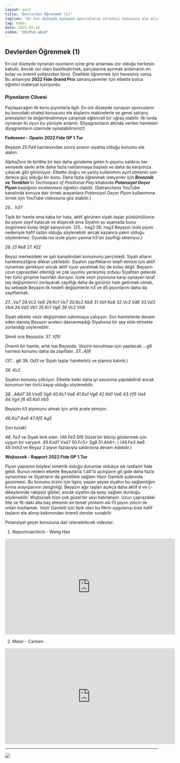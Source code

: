 ```yaml
---
layout: post
title: "Devlerden Öğrenmek (1)"
tagline: "En üst düzeyde oynayan sporcuların strateji konusunu ele alışlarını makinelerle ve genel satranç prensipleri ile değerlendirmeye çalışmak eğlenceli bir uğraş olabilir. Özellikle öğrenmek için hevesiniz varsa."
tag: haber
date: 2022-02-16
video: "Q6iMvQ-aBxQ"
---
```


## Devlerden Öğrenmek (1)

En üst düzeyde oynanan oyunların içine girip anlaması zor olduğu herkesin kabulü. Ancak zor olanı basitleştirmek, parçalarına ayırmak anlamanın en kolay ve önemli yollarından birisi. Özellikle öğrenmek için hevesiniz varsa. Bu anlamıyla **2022 Fide Grand Prix** satrançseverler için elbette bolca öğretici materyal içeriyordu.

### Piyonların Cilvesi

Paylaşacağım ilk konu piyonlarla ilgili. En üst düzeyde oynayan sporcuların bu konudaki strateji konusunu ele alışlarını makinelerle ve genel satranç prensipleri ile değerlendirmeye çalışmak eğlenceli bir uğraş olabilir. İlk turda oynanan iki oyun bu yönüyle anlamlı. (Diyagramların altında verilen hamleleri diyagramların üzerinde oynatabilirsiniz!)

**Fedoseev - Oparin** **2022 Fide GP 1.Tur**

<div class="cbdiagram"
data-size="400"
data-fen="6k1/3n1pp1/5n2/3p4/1q1Br2p/4N1P1/4PP1P/Q2R2K1 b - - 1 25"
data-buttons="0"
data-legend="Siyah Oynar">
</div>

Beyazın *25.Fd4* hamlesinden sonra sıranın siyahta olduğu konumu ele alalım.

*AlphaZero* ile birlikte bir kez daha gündeme gelen h-piyonu saldırısı her seviyede sanki artık daha fazla rastlanmaya başladı ve daha da karşımıza çıkacak gibi görünüyor. Elbette doğru ve yanlış kullanımını ayırt etmenin son derece güç olduğu bir konu. Daha fazla öğrenmek isteyenler için _**Bronznik ve Terekhin**_'in *Techniques of Positional Play* kitabında *__Potansiyel Geçer Piyon__* başlığının incelenmesi öğretici olabilir. (Satranchess YouTube kanalında konuya dair örnek arayanlara *Potansiyel Geçer Piyon* kullanımına örnek için YouTube videosuna göz atabilir.)


_25... h3?_

Tipik bir hamle ama kaba bir hata, aktif görünen siyah
taşlar püskürtülünce bu piyon zayıf kalacak ve düşecek ama Siyahın
şu aşamada bunu öngörmesi kolay değil sanıyorum.
(25... hxg3 26. hxg3 Beyazın izole
piyon nedeniyle hafif üstün olduğu söylenebilir ancak kazanca yakın
olduğu söylenemez. Oyunda ise izole piyon yanına h3'ün zayıflığı
ekleniyor.)

_26. f3 Re8 27. Kf2_

Beyaz merkezdeki ve şah kanadındaki
konumunu perçinledi. Siyah atların hareketsizliğine dikkat çekilebilir.
Siyahın zayıflıklarını telafi etmesi için aktif oynaması gerekiyor
ancak aktif oyun yaratmak hiç de kolay değil. Beyazın uzun çaprazdaki
etkinliği ve çok uyumlu yerleşmiş ordusu Siyahtan gelecek her türlü
girişime hazırlıklı duruyor. İzole vezir piyonuna karşı oynayan taraf
taş değişimlerini zorlayarak zayıflığı daha da görünür hale getirmek
olmalı, bu sebeple Beyazın ilk hedefi değişimlerle h3 ve d5 piyonlarını
daha da zayıflatmak.

<div class="cbdiagram"
data-size="400"
data-fen="4r1k1/3n1pp1/5n2/3p4/1q1B4/4NPPp/4P2P/Q2R2K1 w - - 1 27"
data-buttons="0"
data-legend="Siyah Oynar">
</div>

_27...Ve7 28.Vc3 Ve6 29.Kc1 Ve7 30.Kc2 Kb8 31.Va1 Ke8 32.Vc3 Vd6 33.Vd3 Vb4 34.Vd2 Vb1 35.Kc1 Vg6 36.Vc2 Vh6_

Siyah elbette vezir
değişimden sakınmaya çalışıyor. Son hamlelerde devam eden dansta
Beyazın aceleci davranmadığı Siyahınsa bir şey elde etmekte
zorlandığı söylenebilir.

<div class="cbdiagram"
data-size="400"
data-fen="4r1k1/3n1pp1/5n1q/3p4/3B4/4NPPp/2Q1PK1P/2R5 w - - 21 37"
data-buttons="0"
data-legend="Siyah Oynar">
</div>

Şimdi sıra Beyazda: _37. Vf5!_

Önemli bir
hamle, artık top Beyazda. Vezirin kovulması için yapılacak ...g6 hamlesi
konumu daha da zayıflatır. _37...Af8_

(37... g6 38. Qd3 ve Siyah taşlar hareketsiz ve plansız kalırdı.)

_38. Kc2_

Siyahın konumu çöküyor.
Elbette belki daha iyi savunma yapılabilirdi ancak konumun her türlü kayıp
olduğu söylenebilir.

_38...A6d7 39.Vxd5 Vg6 40.Kc1 Va6 41.Ka1 Vg6 42.Kd1 Va6 43.Vf5 Va4 44.Vg4 f6 45.Ka1 Vb5_

Beyazın h3 piyonunu almak için artık
acele etmiyor.

 _46.Ka7 Ae6 47.Af5 Ag5_

 Son tuzak!

 _48. Fe3_ ve Siyah terk eder.
(48.Fe3 Sf8 Güzel bir bitirişi göstermek için uygun bir varyant. 49.Kxd7 Vxd7 50.Fc5+ Sg8 51.Ah6+; )
(48.Fe3 Ae6 49.Vxh3 ve Beyaz 2 piyon fazlasıyla saldırısına devam edebilir.)





**Wojtazsek - Rapport** **2022 Fide GP 1.Tur**

<div class="cbdiagram"
data-size="400"
data-fen="q4rk1/5pp1/r1b1pn1p/pp6/3Q4/P4NP1/1P2PPBP/2RR2K1 w - - 0 18"
data-buttons="0"
data-legend="Siyah Oynar">
</div>

Piyon yapısının böylesi simetrik olduğu durumlar oldukça sık rastlanır hale geldi. Bunun nedeni elbette Beyazlarla 1.d4'lü açılışların git gide daha fazla oynanması ve Siyahların da genellikle sağlam Vezir Gambiti sularında gezinmesi. Bu konumu bizim için ilginç yapan şeyse siyahın bu sağlamlığını kırma arayışlarının zenginliği. Beyazın ağır taşları açıkça daha aktif d ve c-dikeylerinde rakipsiz gibiler, ancak siyahın da epey sağlam durduğu söylenebilir. Wojtazsek bize çok güzel bir şeyi hatırlatıyor. Uzun çaprazdaki fille ve f6-daki atla baş etmenin en temel yöntemi e4-f3 piyon zinciri ile onları kısıtlamak. Vezir Gambiti için tipik olan bu fikrin uygulanışı bize hafif taşların ele alınışı bakımından önemli dersler sunabilir.

Potansiyel geçer konusuna dair izlenebilecek videolar:

1. Nepomniachtchi - Wang Hao

<iframe width="560" height="315" src="https://www.youtube.com/embed/GsmVARqW-Ts" title="YouTube video player" frameborder="0" allow="accelerometer; autoplay; clipboard-write; encrypted-media; gyroscope; picture-in-picture" allowfullscreen></iframe>


2. Meier - Carlsen

<iframe width="560" height="315" src="https://www.youtube.com/embed/YUmni0d8MRo" title="YouTube video player" frameborder="0" allow="accelerometer; autoplay; clipboard-write; encrypted-media; gyroscope; picture-in-picture" allowfullscreen></iframe>

----


<div class="cbreplay" data-url="{{ site.url }}/assets/pgn/Fedoseev_Oparin_2022.pgn" style="max-width:100%;"></div>

<img src="{{ site.url }}/images/havana1921.jpg">
